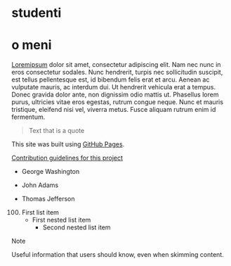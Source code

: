 # studenti 
# o meni
[Loremipsum](/index.md) dolor sit amet, consectetur adipiscing elit. Nam nec nunc in eros consectetur sodales. Nunc hendrerit, turpis nec sollicitudin suscipit, est tellus pellentesque est, id bibendum felis erat et arcu. Aenean ac vulputate mauris, ac interdum dui. Ut hendrerit  vehicula erat a tempus. Donec gravida dolor ante, non dignissim odio mattis ut. Phasellus lorem purus, ultricies vitae eros egestas, rutrum congue neque. Nunc et mauris tristique, eleifend nisi vel, viverra metus. Fusce aliquam rutrum enim id fermentum.
> Text that is a quote

This site was built using [GitHub Pages](https://pages.github.com/).

[Contribution guidelines for this project](docs/CONTRIBUTING.md)

- George Washington
* John Adams
+ Thomas Jefferson
100. First list item
       - First nested list item
         - Second nested list item

> [!NOTE]
> Useful information that users should know, even when skimming content.
